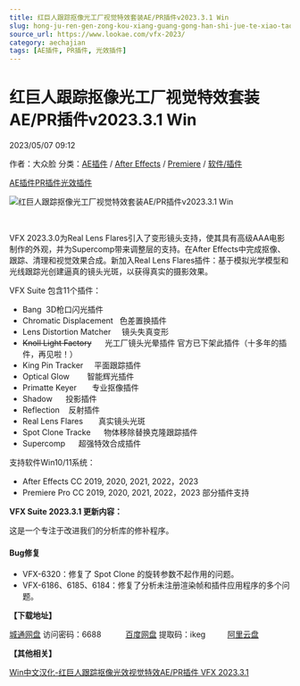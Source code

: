 ```yaml
---
title: 红巨人跟踪抠像光工厂视觉特效套装AE/PR插件v2023.3.1 Win
slug: hong-ju-ren-gen-zong-kou-xiang-guang-gong-han-shi-jue-te-xiao-tao-zhuang-ae-prcha-jian-v2023-3-1-win
source_url: https://www.lookae.com/vfx-2023/
category: aechajian
tags: [AE插件, PR插件, 光效插件]
---
```

# 红巨人跟踪抠像光工厂视觉特效套装AE/PR插件v2023.3.1 Win

2023/05/07 09:12

作者：大众脸
分类：[AE插件](https://www.lookae.com/after-effects/aechajian/) / [After Effects](https://www.lookae.com/after-effects/) / [Premiere](https://www.lookae.com/qitarjcj/premierezy/) / [软件/插件](https://www.lookae.com/qitarjcj/)

[AE插件](https://www.lookae.com/tag/ae%e6%8f%92%e4%bb%b6/)[PR插件](https://www.lookae.com/tag/pr%e6%8f%92%e4%bb%b6/)[光效插件](https://www.lookae.com/tag/%e5%85%89%e6%95%88%e6%8f%92%e4%bb%b6/)

![红巨人跟踪抠像光工厂视觉特效套装AE/PR插件v2023.3.1 Win](https://www.lookae.com/wp-content/uploads/2022/09/VFX-Suite-2023.jpg "红巨人跟踪抠像光工厂视觉特效套装AE/PR插件v2023.3.1 Win-LookAE.com")

[﻿﻿﻿](https://cloud.video.taobao.com//play/u/705956171/p/1/e/6/t/1/404527278294.mp4)

VFX 2023.3.0为Real Lens Flares引入了变形镜头支持，使其具有高级AAA电影制作的外观，并为Supercomp带来调整层的支持。在After Effects中完成抠像、跟踪、清理和视觉效果合成。新加入Real Lens Flares插件：基于模拟光学模型和光线跟踪光创建逼真的镜头光斑，以获得真实的摄影效果。

VFX Suite 包含11个插件：

* Bang  3D枪口闪光插件
* Chromatic Displacement   色差置换插件
* Lens Distortion Matcher     镜头失真变形
* ~~Knoll Light Factory~~      光工厂镜头光晕插件 官方已下架此插件（十多年的插件，再见啦！）
* King Pin Tracker     平面跟踪插件
* Optical Glow        智能辉光插件
* Primatte Keyer       专业抠像插件
* Shadow      投影插件
* Reflection    反射插件
* Real Lens Flares       真实镜头光斑
* Spot Clone Tracke      物体移除替换克隆跟踪插件
* Supercomp      超强特效合成插件

支持软件Win10/11系统：

* After Effects CC 2019, 2020, 2021, 2022，2023
* Premiere Pro CC 2019, 2020, 2021, 2022，2023 部分插件支持

**VFX Suite 2023.3.1 更新内容：**

这是一个专注于改进我们的分析库的修补程序。

#### Bug修复

* VFX-6320：修复了 Spot Clone 的旋转参数不起作用的问题。
* VFX-6186、6185、6184：修复了分析未注册渲染帧和插件应用程序的多个问题。

**【下载地址】**

[城通网盘](https://url70.ctfile.com/f/2827370-853286718-5f729d?p=4431) 访问密码：6688           [百度网盘](https://pan.baidu.com/s/15thQhueVbWmSBIHETks6Dw?pwd=ikeg) 提取码：ikeg          [阿里云盘](https://www.aliyundrive.com/s/kG6RSRnd2UL)

**【其他相关】**

[Win中文汉化-红巨人跟踪抠像光效视觉特效AE/PR插件 VFX 2023.3.1](https://www.lookae.com/hjrvfxch3/)
